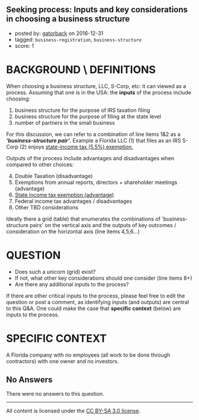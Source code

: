 ## Seeking process: Inputs and key considerations in choosing a business structure

- posted by: [gatorback](https://stackexchange.com/users/497450/gatorback) on 2016-12-31
- tagged: `business-registration`, `business-structure`
- score: 1

BACKGROUND \ DEFINITIONS
=========
When choosing a business structure, LLC, S-Corp, etc: it can viewed as a process.  Assuming that one is in the USA: the **inputs** of the process include choosing:

 1. business structure for the purpose of IRS taxation filing
 2. business structure for the purpose of filing at the state level
 3. number of partners in the small business

For this discussion, we can refer to a combination of line items 1&2 as a ***'business-structure pair'***.  Example a Florida LLC (1) that files as an IRS S-Corp (2) enjoys [state-income tax (5.5%) exemption.][1]

Outputs of the process include advantages and disadvantages when compared to other choices:

 4. Double Taxation (disadvantage)
 5. Exemptions from annual reports, directors + shareholder meetings (advantage)
 6. [State income tax exemption (advantage)][1]
 7. Federal income tax advantages / disadvantages
 8. Other TBD considerations

Ideally there a grid (table) that enumerates the combinations of 'business-structure pairs' on the vertical axis and the outputs of key outcomes / consideration on the horizontal axis (line items 4,5,6...)

QUESTION
======

 - Does such a unicorn (grid) exist?
 - If not, what other key considerations should one consider (line items
   8+)
 - Are there any additional inputs to the process?

If there are other critical inputs to the process, please feel free to edit the question or post a comment, as identifying inputs (and outputs) are central to this Q&A.  One could make the case that **specific context** (below) are inputs to the process.

SPECIFIC CONTEXT
==============
A Florida company with no employees (all work to be done through contractors) with one owner and no investors.


  [1]: http://www.investopedia.com/articles/personal-finance/101315/taxes-florida-small-businesses-basics.asp

## No Answers

There were no answers to this question.


---

All content is licensed under the [CC BY-SA 3.0 license](https://creativecommons.org/licenses/by-sa/3.0/).
